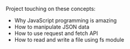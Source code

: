 Project touching on these concepts:
* Why JavaScript programming is amazing
* How to manipulate JSON data
* How to use request and fetch API
* How to read and write a file using fs module